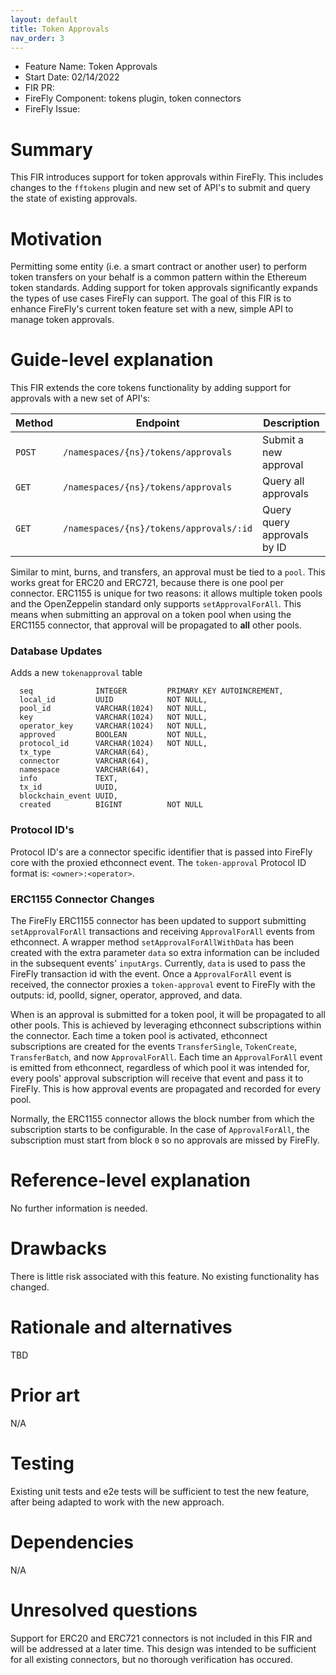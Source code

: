 ```yaml
---
layout: default
title: Token Approvals
nav_order: 3
---
```


- Feature Name: Token Approvals
- Start Date: 02/14/2022
- FIR PR:
- FireFly Component: tokens plugin, token connectors
- FireFly Issue:

# Summary
[summary]: #summary

This FIR introduces support for token approvals within FireFly. This includes changes to the `fftokens` plugin and new set of API's to submit and query the state of existing approvals.

# Motivation
[motivation]: #motivation

Permitting some entity (i.e. a smart contract or another user) to perform token transfers on your behalf is a common pattern within the Ethereum token standards. Adding support for token approvals significantly expands the types of use cases FireFly can support. The goal of this FIR is to enhance FireFly's current token feature set with a new, simple API to manage token approvals.

# Guide-level explanation
[guide-level-explanation]: #guide-level-explanation

This FIR extends the core tokens functionality by adding support for approvals with a new set of API's:

   | Method | Endpoint                                    | Description                                  |
   | ------ | ------------------------------------------- | -------------------------------------------- |
   | `POST` | `/namespaces/{ns}/tokens/approvals`         | Submit a new approval                        |
   | `GET`  | `/namespaces/{ns}/tokens/approvals`         | Query all approvals                          |
   | `GET`  | `/namespaces/{ns}/tokens/approvals/:id`     | Query query approvals by ID                  |

Similar to mint, burns, and transfers, an approval must be tied to a `pool`. This works great for ERC20 and ERC721, because there is one pool per connector. ERC1155 is unique for two reasons: it allows multiple token pools and the OpenZeppelin standard only supports `setApprovalForAll`. This means when submitting an approval on a token pool when using the ERC1155 connector, that approval will be propagated to **all** other pools.

### Database Updates
Adds a new `tokenapproval` table
```
  seq              INTEGER         PRIMARY KEY AUTOINCREMENT,
  local_id         UUID            NOT NULL,
  pool_id          VARCHAR(1024)   NOT NULL,
  key              VARCHAR(1024)   NOT NULL,
  operator_key     VARCHAR(1024)   NOT NULL,
  approved         BOOLEAN         NOT NULL,
  protocol_id      VARCHAR(1024)   NOT NULL,
  tx_type          VARCHAR(64),
  connector        VARCHAR(64),
  namespace        VARCHAR(64),
  info             TEXT,
  tx_id            UUID,
  blockchain_event UUID,
  created          BIGINT          NOT NULL
```

### Protocol ID's
Protocol ID's are a connector specific identifier that is passed into FireFly core with the proxied ethconnect event. The `token-approval` Protocol ID format is: `<owner>:<operator>`.

### ERC1155 Connector Changes

The FireFly ERC1155 connector has been updated to support submitting `setApprovalForAll` transactions and receiving `ApprovalForAll` events from ethconnect. A wrapper method `setApprovalForAllWithData` has been created with the extra parameter `data` so extra information can be included in the subsequent events' `inputArgs`. Currently, `data` is used to pass the FireFly transaction id with the event. Once a `ApprovalForAll` event is received, the connector proxies a `token-approval` event to FireFly with the outputs: id, poolId, signer, operator, approved, and data.

When is an approval is submitted for a token pool, it will be propagated to all other pools. This is achieved by leveraging ethconnect subscriptions within the connector. Each time a token pool is activated, ethconnect subscriptions are created for the events `TransferSingle`, `TokenCreate`, `TransferBatch`, and now `ApprovalForAll`. Each time an `ApprovalForAll` event is emitted from ethconnect, regardless of which pool it was intended for, every pools' approval subscription will receive that event and pass it to FireFly. This is how approval events are propagated and recorded for every pool.

Normally, the ERC1155 connector allows the block number from which the subscription starts to be configurable. In the case of `ApprovalForAll`, the subscription must start from block `0` so no approvals are missed by FireFly.

# Reference-level explanation
[reference-level-explanation]: #reference-level-explanation

No further information is needed.

# Drawbacks
[drawbacks]: #drawbacks

There is little risk associated with this feature. No existing functionality has changed.


# Rationale and alternatives
[alternatives]: #alternatives

TBD

# Prior art
[prior-art]: #prior-art

N/A

# Testing
[testing]: #testing

Existing unit tests and e2e tests will be sufficient to test the new feature, after being adapted to work with the new approach.

# Dependencies
[dependencies]: #dependencies

N/A

# Unresolved questions
[unresolved]: #unresolved-questions

Support for ERC20 and ERC721 connectors is not included in this FIR and will be addressed at a later time. This design was intended to be sufficient for all existing connectors, but no thorough verification has occured.
